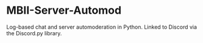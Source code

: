 # MBII-Server-Automod
Log-based chat and server automoderation in Python. Linked to Discord via the Discord.py library.

